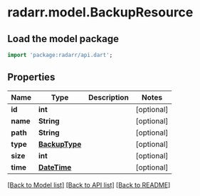# radarr.model.BackupResource

## Load the model package
```dart
import 'package:radarr/api.dart';
```

## Properties
Name | Type | Description | Notes
------------ | ------------- | ------------- | -------------
**id** | **int** |  | [optional] 
**name** | **String** |  | [optional] 
**path** | **String** |  | [optional] 
**type** | [**BackupType**](BackupType.md) |  | [optional] 
**size** | **int** |  | [optional] 
**time** | [**DateTime**](DateTime.md) |  | [optional] 

[[Back to Model list]](../README.md#documentation-for-models) [[Back to API list]](../README.md#documentation-for-api-endpoints) [[Back to README]](../README.md)


